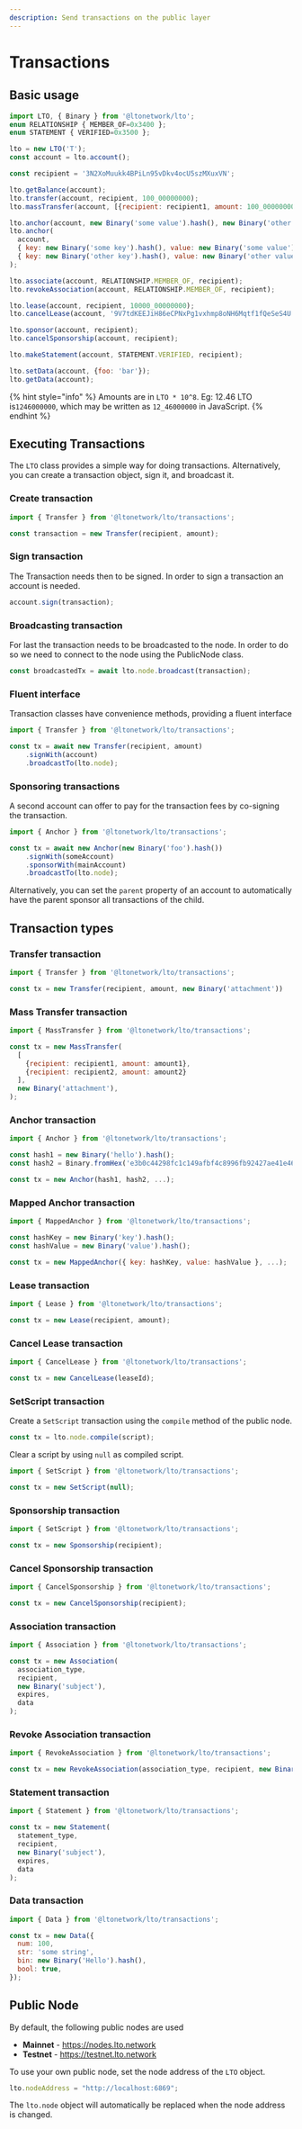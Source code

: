 ```yaml
---
description: Send transactions on the public layer
---
```


# Transactions

## Basic usage

```js
import LTO, { Binary } from '@ltonetwork/lto';
enum RELATIONSHIP { MEMBER_OF=0x3400 };
enum STATEMENT { VERIFIED=0x3500 };

lto = new LTO('T');
const account = lto.account();

const recipient = '3N2XoMuukk4BPiLn95vDkv4ocU5szMXuxVN';

lto.getBalance(account);
lto.transfer(account, recipient, 100_00000000);
lto.massTransfer(account, [{recipient: recipient1, amount: 100_00000000}, {recipient: recipient2, amount: 50_00000000}]);

lto.anchor(account, new Binary('some value').hash(), new Binary('other value').hash());
lto.anchor(
  account,
  { key: new Binary('some key').hash(), value: new Binary('some value').hash() },
  { key: new Binary('other key').hash(), value: new Binary('other value').hash() },
);

lto.associate(account, RELATIONSHIP.MEMBER_OF, recipient);
lto.revokeAssociation(account, RELATIONSHIP.MEMBER_OF, recipient);

lto.lease(account, recipient, 10000_00000000);
lto.cancelLease(account, '9V7tdKEEJiH86eCPNxPg1vxhmp8oNH6Mqtf1fQeSeS4U');

lto.sponsor(account, recipient);
lto.cancelSponsorship(account, recipient);

lto.makeStatement(account, STATEMENT.VERIFIED, recipient);

lto.setData(account, {foo: 'bar'});
lto.getData(account);
```

{% hint style="info" %}
Amounts are in `LTO * 10^8`. Eg: 12.46 LTO is`1246000000`, which may be written as `12_46000000` in JavaScript.
{% endhint %}

## Executing Transactions

The `LTO` class provides a simple way for doing transactions. Alternatively, you can create a transaction object, sign it, and broadcast it.

### Create transaction

```js
import { Transfer } from '@ltonetwork/lto/transactions';

const transaction = new Transfer(recipient, amount);
```

### Sign transaction

The Transaction needs then to be signed. In order to sign a transaction an account is needed.

```js
account.sign(transaction);
```

### Broadcasting transaction

For last the transaction needs to be broadcasted to the node. In order to do so we need to connect to the node using the PublicNode class.

```js
const broadcastedTx = await lto.node.broadcast(transaction);
```

### Fluent interface

Transaction classes have convenience methods, providing a fluent interface

```js
import { Transfer } from '@ltonetwork/lto/transactions';

const tx = await new Transfer(recipient, amount)
    .signWith(account)
    .broadcastTo(lto.node);
```

### Sponsoring transactions

A second account can offer to pay for the transaction fees by co-signing the transaction.

```js
import { Anchor } from '@ltonetwork/lto/transactions';

const tx = await new Anchor(new Binary('foo').hash())
    .signWith(someAccount)
    .sponsorWith(mainAccount)
    .broadcastTo(lto.node);
```

Alternatively, you can set the `parent` property of an account to automatically have the parent sponsor all transactions of the child.

## Transaction types

### Transfer transaction

```js
import { Transfer } from '@ltonetwork/lto/transactions';

const tx = new Transfer(recipient, amount, new Binary('attachment'))
```

### Mass Transfer transaction

```js
import { MassTransfer } from '@ltonetwork/lto/transactions';

const tx = new MassTransfer(
  [
    {recipient: recipient1, amount: amount1},
    {recipient: recipient2, amount: amount2}
  ],
  new Binary('attachment'),
);
```

### Anchor transaction

```js
import { Anchor } from '@ltonetwork/lto/transactions';

const hash1 = new Binary('hello').hash();
const hash2 = Binary.fromHex('e3b0c44298fc1c149afbf4c8996fb92427ae41e4649b934ca495991b7852b855');

const tx = new Anchor(hash1, hash2, ...);
```

### Mapped Anchor transaction

```javascript
import { MappedAnchor } from '@ltonetwork/lto/transactions';

const hashKey = new Binary('key').hash();
const hashValue = new Binary('value').hash();

const tx = new MappedAnchor({ key: hashKey, value: hashValue }, ...);
```

### Lease transaction

```js
import { Lease } from '@ltonetwork/lto/transactions';

const tx = new Lease(recipient, amount);
```

### Cancel Lease transaction

```js
import { CancelLease } from '@ltonetwork/lto/transactions';

const tx = new CancelLease(leaseId);
```

### SetScript transaction

Create a `SetScript` transaction using the `compile` method of the public node.

```js
const tx = lto.node.compile(script);
```

Clear a script by using `null` as compiled script.

```js
import { SetScript } from '@ltonetwork/lto/transactions';

const tx = new SetScript(null);
```

### Sponsorship transaction

```js
import { SetScript } from '@ltonetwork/lto/transactions';

const tx = new Sponsorship(recipient);
```

### Cancel Sponsorship transaction

```js
import { CancelSponsorship } from '@ltonetwork/lto/transactions';

const tx = new CancelSponsorship(recipient);
```

### Association transaction

```js
import { Association } from '@ltonetwork/lto/transactions';

const tx = new Association(
  association_type,
  recipient,
  new Binary('subject'),
  expires,
  data
);
```

### Revoke Association transaction

```js
import { RevokeAssociation } from '@ltonetwork/lto/transactions';

const tx = new RevokeAssociation(association_type, recipient, new Binary('subject'));

```

### Statement transaction

```javascript
import { Statement } from '@ltonetwork/lto/transactions';

const tx = new Statement(
  statement_type,
  recipient,
  new Binary('subject'),
  expires,
  data
);
```

### Data transaction

```javascript
import { Data } from '@ltonetwork/lto/transactions';

const tx = new Data({
  num: 100,
  str: 'some string',
  bin: new Binary('Hello').hash(),
  bool: true,
});
```

## Public Node

By default, the following public nodes are used

* **Mainnet** - https://nodes.lto.network
* **Testnet** - https://testnet.lto.network

To use your own public node, set the node address of the `LTO` object.

```javascript
lto.nodeAddress = "http://localhost:6869";
```

The `lto.node` object will automatically be replaced when the node address is changed.
